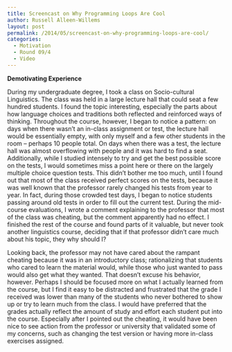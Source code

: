 ```yaml
---
title: Screencast on Why Programming Loops Are Cool
author: Russell Alleen-Willems
layout: post
permalink: /2014/05/screencast-on-why-programming-loops-are-cool/
categories:
  - Motivation
  - Round 09/4
  - Video
---
```

**Demotivating Experience**

During my undergraduate degree, I took a class on Socio-cultural Linguistics. The class was held in a large lecture hall that could seat a few hundred students. I found the topic interesting, especially the parts about how language choices and traditions both reflected and reinforced ways of thinking. Throughout the course, however, I began to notice a pattern: on days when there wasn&#8217;t an in-class assignment or test, the lecture hall would be essentially empty, with only myself and a few other students in the room &#8211; perhaps 10 people total. On days when there was a test, the lecture hall was almost overflowing with people and it was hard to find a seat. Additionally, while I studied intensely to try and get the best possible score on the tests, I would sometimes miss a point here or there on the largely multiple choice question tests. This didn&#8217;t bother me too much, until I found out that most of the class received perfect scores on the tests, because it was well known that the professor rarely changed his tests from year to year. In fact, during those crowded test days, I began to notice students passing around old tests in order to fill out the current test. During the mid-course evaluations, I wrote a comment explaining to the professor that most of the class was cheating, but the comment apparently had no effect. I finished the rest of the course and found parts of it valuable, but never took another linguistics course, deciding that if that professor didn&#8217;t care much about his topic, they why should I?

Looking back, the professor may not have cared about the rampant cheating because it was in an introductory class; rationalizing that students who cared to learn the material would, while those who just wanted to pass would also get what they wanted. That doesn&#8217;t excuse his behavior, however. Perhaps I should be focused more on what I actually learned from the course, but I find it easy to be distracted and frustrated that the grade I received was lower than many of the students who never bothered to show up or try to learn much from the class. I would have preferred that the grades actually reflect the amount of study and effort each student put into the course. Especially after I pointed out the cheating, it would have been nice to see action from the professor or university that validated some of my concerns, such as changing the test version or having more in-class exercises assigned.